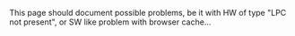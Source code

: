 This page should document possible problems, be it with HW of type "LPC not present",
or SW like problem with browser cache...

